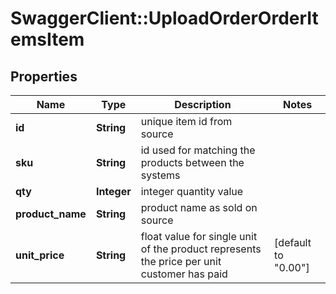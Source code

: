 # SwaggerClient::UploadOrderOrderItemsItem

## Properties
Name | Type | Description | Notes
------------ | ------------- | ------------- | -------------
**id** | **String** | unique item id from source | 
**sku** | **String** | id used for matching the products between the systems | 
**qty** | **Integer** | integer quantity value | 
**product_name** | **String** | product name as sold on source | 
**unit_price** | **String** | float value for single unit of the product represents the price per unit customer has paid | [default to &quot;0.00&quot;]


